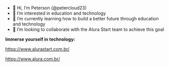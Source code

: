 - 👋 Hi, I’m Peterson (@petercloud23)
- 👀 I’m interested in education and technology
- 🌱 I’m currently learning how to build a better future through education and technology
- 💞️ I’m looking to collaborate with the Alura Start team to achieve this goal
  
**Immerse yourself in technology:**

https://www.alurastart.com.br/

https://www.alura.com.br/


<!---
petercloud23/petercloud23 is a ✨ special ✨ repository because its `README.md` (this file) appears on your GitHub profile.
You can click the Preview link to take a look at your changes.
--->
